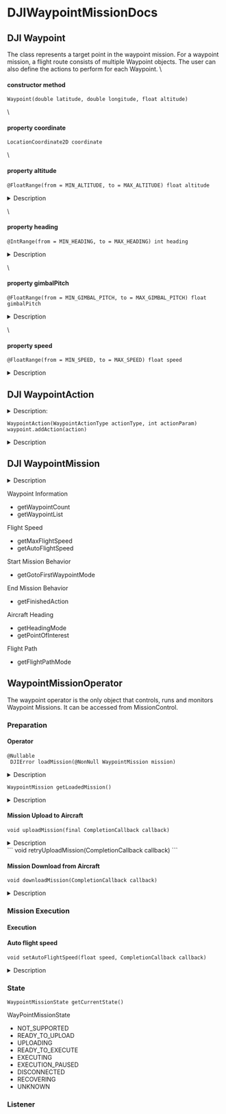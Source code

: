 # DJIWaypointMissionDocs  

## DJI Waypoint  
The class represents a target point in the waypoint mission. For a waypoint mission, a flight route consists of multiple Waypoint objects. The user can also define the actions to perform for each Waypoint.
\
#### constructor method
```
Waypoint(double latitude, double longitude, float altitude)
```
\
#### property coordinate
```
LocationCoordinate2D coordinate
```
\
#### property altitude
```
@FloatRange(from = MIN_ALTITUDE, to = MAX_ALTITUDE) float altitude
```
<details>
  <summary>Description</summary>
  
Altitude of the aircraft in meters when it reaches waypoint. The altitude of the aircraft is relative to the ground at the take-off location, has a range of [-200,500], and should not be larger than the aircraft's maximum altitude. If two adjacent waypoints have different altitudes, the altitude will gradually change as the aircraft flys between waypoints.
</details>

\
#### property heading
```
@IntRange(from = MIN_HEADING, to = MAX_HEADING) int heading
```
<details>
  <summary>Description</summary>

The heading to which the aircraft will rotate by the time it reaches the waypoint. The aircraft heading will gradually change between two waypoints with different headings if the waypoint mission's getHeadingMode is set to USING_WAYPOINT_HEADING. A heading has a range of [-180, 180] degrees, where 0 represents True North.
</details>

\
#### property gimbalPitch
```
@FloatRange(from = MIN_GIMBAL_PITCH, to = MAX_GIMBAL_PITCH) float gimbalPitch
```
<details>
  <summary>Description</summary>

Gimbal pitch angle when reached this waypoint. This property is used when the isGimbalPitchRotationEnabled is TRUE. Value should in range [-90, 0] degree.
</details>

\
#### property speed
```
@FloatRange(from = MIN_SPEED, to = MAX_SPEED) float speed
```
<details>
  <summary>Description</summary>

The base automatic speed of the aircraft as it moves between this waypoint and the next waypoint with range [0, 15] m/s. By default, it is 0.0 and the aircraft will fly with getAutoFlightSpeed of the waypoint mission. If greater than 0, 'speed' will override getAutoFlightSpeed. This 'speed' can only define movement forward through the waypoint mission in comparison to getAutoFlightSpeed which can be both forward and backwards through a waypoint mission.
Waypoint mission speed priority from highest to lowest is:
1) manual speed adjustment with remote controller joy sticks
2) 'speed'
3) setAutoFlightSpeed
4) getAutoFlightSpeed
</details>


## DJI WaypointAction  
<details>
  <summary>Description:</summary>

This class represents a waypoint action for Waypoint. It determines what action is performed when the aircraft reaches the corresponding waypoint.
An action's execution time is at maximum 6 seconds except stay action. If an action is not finished after 6 seconds, this action will be terminated, and the drone will fly to next waypoint.
6 types of actions
- Stay
- ShootPhoto
- StartRecord
- StopRecord
- RotateAircraft
- RotateGimbalPitch
</details>

```
WaypointAction(WaypointActionType actionType, int actionParam)
waypoint.addAction(action)
```
<details>
  <summary>Description</summary>

Adds a waypoint action to a waypoint. The number of waypoint actions should not be larger than MAX_ACTION_COUNT. The action will only be executed when the mission's getFlightPathMode property is set to NORMAL and will not be executed when the mission's getFlightPathMode property is set to CURVED. The maximum number of waypoint actions you can add is 15.
</details>


## DJI WaypointMission  
<details>
  <summary>Description</summary>

In the waypoint mission, the aircraft will travel between waypoints, execute actions at waypoints, and adjust heading and altitude between waypoints. Waypoints are physical locations to which the aircraft will fly. Creating a series of waypoints, in effect, will program a flight route for the aircraft to follow. Actions can also be added to waypoints, which will be carried out when the aircraft reaches the waypoint. The aircraft travels between waypoints automatically at a base speed. However, the user can change the speed by using the pitch joystick. If the stick is pushed up, the speed will increase. If the stick is pushed down, the speed will slow down. The stick can be pushed down to stop the aircraft and further pushed to start making the aircraft travel back along the path it came. When the aircraft is traveling through waypoints in the reverse order, it will not execute waypoint actions at each waypoint. If the stick is released, the aircraft will again travel through the waypoints in the original order, and continue to execute waypoint actions (even if executed previously). If the aircraft is pulled back along the waypoint mission all the way to the first waypoint, then it will hover in place until the stick is released enough for it to again progress through the mission from start to finish. It is not supported by Mavic Pro when using WiFi connection. It is not supported by Spark.
</details>

Waypoint Information
- getWaypointCount
- getWaypointList
  
Flight Speed
- getMaxFlightSpeed
- getAutoFlightSpeed
  
Start Mission Behavior
- getGotoFirstWaypointMode

End Mission Behavior
- getFinishedAction
  
Aircraft Heading
- getHeadingMode
- getPointOfInterest
  
Flight Path
- getFlightPathMode
  
## WaypointMissionOperator  
The waypoint operator is the only object that controls, runs and monitors Waypoint Missions. It can be accessed from MissionControl.
### Preparation  
#### Operator  
```
@Nullable
 DJIError loadMission(@NonNull WaypointMission mission)
```
<details>
  <summary>Description</summary>

Loads the WaypointMission into device memory. This also verifies all the information of mission. If something is incorrect, callback.result() will be called with an Error. Otherwise, callback.result() will be called with a null value. The mission object will remain in device memory even after the WaypointMission execution has finished.
</details>

```
WaypointMission getLoadedMission()
```
<details>
  <summary>Description</summary>

Gets the currently loaded mission of the operator. There are two ways to load a mission. 1. A mission can be loaded by user through loadMission. 2. If the aircraft is already executing a waypoint mission when SDK is re-connected, the operator will download part of the mission's information from the aircraft and load it automatically. In that case, the loaded mission will only contain the summary of the executing mission but information for each waypoint is absent. User can call downloadMission to get all the information for the loaded mission. The getLoadedMission will be reset to null when the execution of the loadedMission is stopped, finished or interrupted.
</details>

#### Mission Upload to Aircraft  
```
void uploadMission(final CompletionCallback callback)
```
<details>
  <summary>Description</summary>

Starts to upload the getLoadedMission to the aircraft. It can only be called when the getLoadedMission is complete and the getCurrentState is READY_TO_UPLOAD. If a timeout error occurs during the previous upload, the upload operation will resume from the previous break-point. After a mission is uploaded successfully, the WaypointMissionState will become READY_TO_EXECUTE.
</details>
```
void retryUploadMission(CompletionCallback callback)
```

#### Mission Download from Aircraft  
```
void downloadMission(CompletionCallback callback)
```
<details>
  <summary>Description</summary>

Downloads information of each waypoint from aircraft and save it to getLoadedMission. If a download operation is started, the operator will download the information of waypoints missing in getLoadedMission one-by-one in ascending order. If getLoadedMission is already complete (containing all the waypoints), this method will call completion immediately without error. It can only be called when the getCurrentState is one of the following: - EXECUTING - EXECUTION_PAUSED
</details>

### Mission Execution  
#### Execution  

#### Auto flight speed  
```
void setAutoFlightSpeed(float speed, CompletionCallback callback)
```
<details>
  <summary>Description</summary>

Set the flight speed while the mission is executing automatically (without manual joystick speed input). This is the only property or method in this class that can communicate with the aircraft during a mission. All other properties and methods are used offline to prepare the mission which is then uploaded to the aircraft.
</details>

### State
```
WaypointMissionState getCurrentState()
```
WayPointMissionState
- NOT_SUPPORTED
- READY_TO_UPLOAD
- UPLOADING
- READY_TO_EXECUTE
- EXECUTING
- EXECUTION_PAUSED
- DISCONNECTED
- RECOVERING
- UNKNOWN

### Listener
